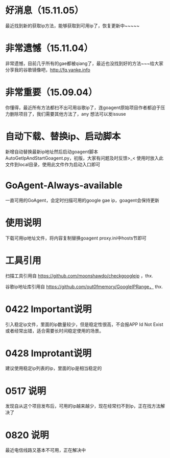 # 好消息（15.11.05）
最近找到新的获取ip方法，能够获取到可用ip了，恢复更新中~~~~~
# 非常遗憾（15.11.04）
非常遗憾，目前几乎所有的gae都被qiang了，最近也没找到好的方法~~~给大家分享我的谷歌镜像吧，http://fq.yanke.info
# 非常重要（15.09.04）
你懂得，最近所有方法都扫不出可用谷歌ip了，连goagent原始项目作者都迫于压力删除项目了，我们需要其他方法了，any 想法可以发issuse
# 自动下载、替换ip、启动脚本
新增自动替换最新ip地址然后启动goagent脚本AutoGetIpAndStartGoagent.py，初版，大家有问题及时反馈>_< 使用时放入此文件到local目录，使用此文件作为启动入口即可
# GoAgent-Always-available
一直可用的GoAgent，会定时扫描可用的google gae ip，goagent会保持更新

# 使用说明
下载可用ip地址文件，将内容复制替换goagent proxy.ini中hosts节即可

# 工具引用
扫描工具引用自 https://github.com/moonshawdo/checkgoogleip ，thx.

谷歌ip地址库引用自 https://github.com/out0fmemory/GoogleIPRange， thx.


# 0422 Important说明
 引入稳定ip文件，里面的ip数量较少，但是稳定性很高，不会报APP Id Not Exist 或者经常出错，适合需要长时间稳定使用的场景。
 
# 0428 Improtant说明
 建议使用稳定ip列表的ip，里面的ip是相当稳定的
# 0517 说明
 发现自从这个项目发布后，可用的ip越来越少，现在经常扫不到ip，正在找方法解决了
# 0820 说明
 最近电信线路又基本不可用，正在解决中
